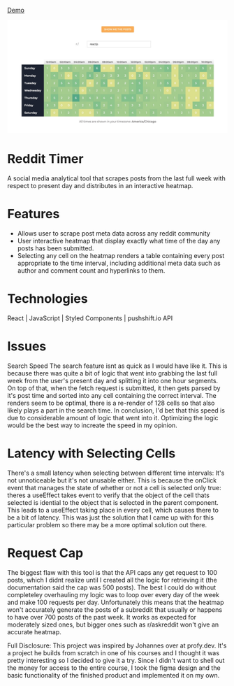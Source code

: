 [Demo](https://614926f0cc32890008b43f19--gallant-almeida-8d5e6c.netlify.app/)

![Alt text](./resources/snapshot.jpg)

# Reddit Timer
A social media analytical tool that scrapes posts from the last full week with respect to present day and distributes in an interactive heatmap.

# Features

- Allows user to scrape post meta data across any reddit community
- User interactive heatmap that display exactly what time of the day any posts has been submitted.
- Selecting any cell on the heatmap renders a table containing every post appropriate to the time interval, including additional meta data such as author and comment count and hyperlinks to them.

# Technologies
React | JavaScript | Styled Components | pushshift.io API

# Issues
Search Speed
The search feature isnt as quick as I would have like it. This is because there was quite a bit of logic that went into grabbing the last full week from the user's present day and splitting it into one hour segments. On top of that, when the fetch request is submitted, it then gets parsed by it's post time and sorted into any cell containing the correct interval. The renders seem to be optimal, there is a re-render of 128 cells so that also likely plays a part in the search time. In conclusion, I'd bet that this speed is due to considerable amount of logic that went into it. Optimizing the logic would be the best way to increate the speed in my opinion.

# Latency with Selecting Cells
There's a small latency when selecting between different time intervals: It's not unnoticeable but it's not unusable either. This is because the onClick event that manages the state of whether or not a cell is selected only true: theres a useEffect takes event to verify that the object of the cell thats selected is idential to the object that is selected in the parent component. This leads to a useEffect taking place in every cell, which causes there to be a bit of latency. This was just the solution that I came up with for this particular problem so there may be a more optimal solution out there.

# Request Cap
The biggest flaw with this tool is that the API caps any get request to 100 posts, which I didnt realize until I created all the logic for retrieving it (the documentation said the cap was 500 posts). The best I could do without completeley overhauling my logic was to loop over every day of the week and make 100 requests per day. Unfortunately this means that the heatmap won't accurately generate the posts of a subreddit that usually or happens to have over 700 posts of the past week. It works as expected for moderately sized ones, but bigger ones such as r/askreddit won't give an accurate heatmap.

Full Disclosure: This project was inspired by Johannes over at profy.dev. It's a project he builds from scratch in one of his courses and I thought it was pretty interesting so I decided to give it a try. Since I didn't want to shell out the money for access to the entire course, I took the figma design and the basic functionality of the finished product and implemented it on my own.
